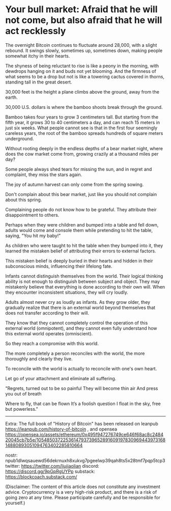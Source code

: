 # Your bull market: Afraid that he will not come, but also afraid that he will act recklessly

The overnight Bitcoin continues to fluctuate around 28,000, with a slight rebound. It swings slowly, sometimes up, sometimes down, making people somewhat itchy in their hearts.

The shyness of being reluctant to rise is like a peony in the morning, with dewdrops hanging on it and buds not yet blooming. And the firmness of what seems to be a drop but not is like a towering cactus covered in thorns, standing tall in the great desert.

30,000 feet is the height a plane climbs above the ground, away from the earth.

30,000 U.S. dollars is where the bamboo shoots break through the ground.

Bamboo takes four years to grow 3 centimeters tall. But starting from the fifth year, it grows 30 to 40 centimeters a day, and can reach 15 meters in just six weeks. What people cannot see is that in the first four seemingly careless years, the root of the bamboo spreads hundreds of square meters underground.

Without rooting deeply in the endless depths of a bear market night, where does the cow market come from, growing crazily at a thousand miles per day?

Some people always shed tears for missing the sun, and in regret and complaint, they miss the stars again.

The joy of autumn harvest can only come from the spring sowing.

Don't complain about this bear market, just like you should not complain about this spring.

Complaining people do not know how to be grateful. They attribute their disappointment to others.

Perhaps when they were children and bumped into a table and fell down, adults would come and console them while pretending to hit the table, saying, "You hit my baby!"

As children who were taught to hit the table when they bumped into it, they learned the mistaken belief of attributing their errors to external factors.

This mistaken belief is deeply buried in their hearts and hidden in their subconscious minds, influencing their lifelong fate.

Infants cannot distinguish themselves from the world. Their logical thinking ability is not enough to distinguish between subject and object. They may mistakenly believe that everything is done according to their own will. When they encounter inconsistent situations, they will cry loudly.

Adults almost never cry as loudly as infants. As they grow older, they gradually realize that there is an external world beyond themselves that does not transfer according to their will.

They know that they cannot completely control the operation of this external world (omnipotent), and they cannot even fully understand how this external world operates (omniscient).

So they reach a compromise with this world.

The more completely a person reconciles with the world, the more thoroughly and clearly they live.

To reconcile with the world is actually to reconcile with one's own heart.

Let go of your attachment and eliminate all suffering.

"Regrets, turned out to be so painful
They will become thin air
And press you out of breath

Where to fly, that can be flown
It’s a foolish question
I float in the sky, free but powerless."


* * *

Extra: The full book of "History of Bitcoin" has been released on leanpub https://leanpub.com/history-of-bitcoin , and opensea https://opensea.io/assets/ethereum/0x495f947276749ce646f68ac8c248420045cb7b5e/105485037225361479373965289160919783096944397316814880893051094763402285810664

nostr: npub1dlwqsauewd56dekrnuxh8xukvg7pgeelwp39qah8ts5x28tmf7pqp5tcp3
twitter: https://twitter.com/liujiaolian
discord: https://discord.gg/9pGpRgUYPp
substack: https://blockcoach.substack.com/

(Disclaimer: The content of this article does not constitute any investment advice. Cryptocurrency is a very high-risk product, and there is a risk of going zero at any time. Please participate carefully and be responsible for yourself.)
